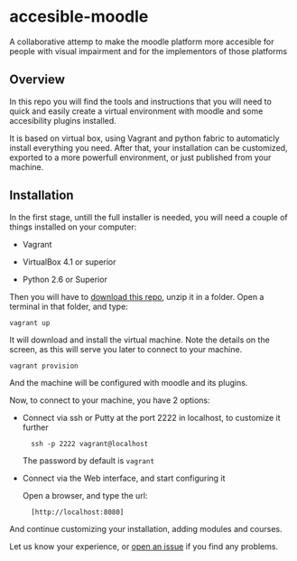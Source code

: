 accesible-moodle
================

A collaborative attemp to make the moodle platform more accesible for people with visual impairment and for the implementors of those platforms

## Overview

In this repo you will find the tools and instructions that you will need to quick and easily create a virtual environment with moodle and some accesibility plugins installed.


It is based on virtual box, using Vagrant and python fabric to automaticly install everything you need. After that, your installation can be customized, exported to a more powerfull environment, or just published from your machine.

## Installation

In the first stage, untill the full installer is needed, you will need a couple of things installed on your computer:

- Vagrant 

- VirtualBox 4.1 or superior

- Python 2.6 or Superior

Then you will have to [download this repo](https://github.com/juanantoniofm/accesible-moodle/archive/master.zip), unzip it in a folder.
Open a terminal in that folder, and type:

    vagrant up

It will download and install the virtual machine. Note the details on the screen, as this will serve you later to connect to your machine.

    vagrant provision

And the machine will be configured with moodle and its plugins.

Now, to connect to your machine, you have 2 options:

- Connect via ssh or Putty at the port 2222 in localhost, to customize it further

        ssh -p 2222 vagrant@localhost

    The password by default is `vagrant`

- Connect via the Web interface, and start configuring it

    Open a browser, and type the url:

        [http://localhost:8080]

And continue customizing your installation, adding modules and courses. 

Let us know your experience, or [open an issue](https://github.com/juanantoniofm/accesible-moodle/issues) if you find any problems.
